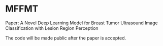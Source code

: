 # MFFMT

Paper: A Novel Deep Learning Model for Breast Tumor Ultrasound Image Classification with Lesion Region Perception

The code will be made public after the paper is accepted.
